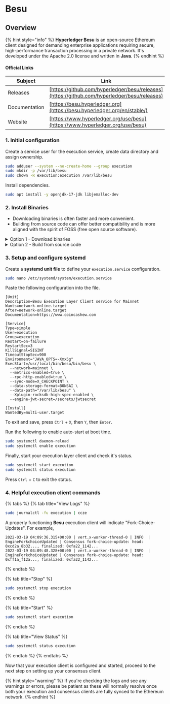 # Besu

## Overview

{% hint style="info" %}
**Hyperledger Besu** is an open-source Ethereum client designed for demanding enterprise applications requiring secure, high-performance transaction processing in a private network. It's developed under the Apache 2.0 license and written in **Java**.
{% endhint %}

#### Official Links

| Subject       | Link                                                                                         |
| ------------- | -------------------------------------------------------------------------------------------- |
| Releases      | [https://github.com/hyperledger/besu/releases](https://github.com/hyperledger/besu/releases) |
| Documentation | [https://besu.hyperledger.org](https://besu.hyperledger.org/en/stable/)                      |
| Website       | [https://www.hyperledger.org/use/besu](https://www.hyperledger.org/use/besu)                 |

### 1. Initial configuration

Create a service user for the execution service, create data directory and assign ownership.

```bash
sudo adduser --system --no-create-home --group execution
sudo mkdir -p /var/lib/besu
sudo chown -R execution:execution /var/lib/besu
```

Install dependencies.

```bash
sudo apt install -y openjdk-17-jdk libjemalloc-dev
```

### 2. Install Binaries

* Downloading binaries is often faster and more convenient.
* Building from source code can offer better compatibility and is more aligned with the spirit of FOSS (free open source software).

<details>

<summary>Option 1 - Download binaries</summary>

Run the following to automatically download the latest linux release, un-tar and cleanup.

```bash
RELEASE_URL="https://api.github.com/repos/hyperledger/besu/releases/latest"
FILE="https://hyperledger.jfrog.io/artifactory/besu-binaries/besu/[a-zA-Z0-9./?=_%:-]*.tar.gz"
BINARIES_URL="$(curl -s $RELEASE_URL | grep -Eo $FILE)"

echo Downloading URL: $BINARIES_URL

cd $HOME
wget -O besu.tar.gz $BINARIES_URL
tar -xzvf besu.tar.gz -C $HOME
rm besu.tar.gz
sudo mv $HOME/besu-* besu
```

Install the binaries.

<pre class="language-bash"><code class="lang-bash"><strong>sudo mv $HOME/besu /usr/local/bin/besu
</strong></code></pre>

</details>

<details>

<summary>Option 2 - Build from source code</summary>

Build the binaries.

```bash
mkdir -p ~/git
cd ~/git
# Clone the repo
git clone https://github.com/hyperledger/besu.git
cd besu
# Get new tags
git fetch --tags
# Get latest tag name
latestTag=$(git describe --tags `git rev-list --tags --max-count=1`)
# Checkout latest tag
git checkout $latestTag
# Build
./gradlew installDist
```

Verify Besu was properly built by checking the version.

```shell
./build/install/besu/bin/besu --version
```

Sample output of a compatible version.

```
besu/v23.4.0/linux-x86_64/openjdk-java-17
```

Install the binaries.

<pre class="language-shell"><code class="lang-shell"><strong>sudo cp -a $HOME/git/besu/build/install/besu /usr/local/bin/besu
</strong></code></pre>

</details>

### **3. Setup and configure systemd**

Create a **systemd unit file** to define your `execution.service` configuration.

```bash
sudo nano /etc/systemd/system/execution.service
```

Paste the following configuration into the file.

```shell
[Unit]
Description=Besu Execution Layer Client service for Mainnet
Wants=network-online.target
After=network-online.target
Documentation=https://www.coincashew.com

[Service]
Type=simple
User=execution
Group=execution
Restart=on-failure
RestartSec=3
KillSignal=SIGINT
TimeoutStopSec=900
Environment="JAVA_OPTS=-Xmx5g"
ExecStart=/usr/local/bin/besu/bin/besu \
  --network=mainnet \
  --metrics-enabled=true \
  --rpc-http-enabled=true \
  --sync-mode=X_CHECKPOINT \
  --data-storage-format=BONSAI \
  --data-path="/var/lib/besu" \
  --Xplugin-rocksdb-high-spec-enabled \
  --engine-jwt-secret=/secrets/jwtsecret
  
[Install]
WantedBy=multi-user.target
```

To exit and save, press `Ctrl` + `X`, then `Y`, then `Enter`.

Run the following to enable auto-start at boot time.

```bash
sudo systemctl daemon-reload
sudo systemctl enable execution
```

Finally, start your execution layer client and check it's status.

```bash
sudo systemctl start execution
sudo systemctl status execution
```

Press `Ctrl` + `C` to exit the status.

### 4. Helpful execution client commands

{% tabs %}
{% tab title="View Logs" %}
```bash
sudo journalctl -fu execution | ccze
```

A properly functioning **Besu** execution client will indicate "Fork-Choice-Updates". For example,

```
2022-03-19 04:09:36.315+00:00 | vert.x-worker-thread-0 | INFO  | EngineForkchoiceUpdated | Consensus fork-choice-update: head: 0xcd2a_8b32..., finalized: 0xfa22_1142...
2022-03-19 04:09:48.328+00:00 | vert.x-worker-thread-0 | INFO  | EngineForkchoiceUpdated | Consensus fork-choice-update: head: 0xff1a_f12a..., finalized: 0xfa22_1142...
```
{% endtab %}

{% tab title="Stop" %}
```bash
sudo systemctl stop execution
```
{% endtab %}

{% tab title="Start" %}
```bash
sudo systemctl start execution
```
{% endtab %}

{% tab title="View Status" %}
```bash
sudo systemctl status execution
```
{% endtab %}
{% endtabs %}

Now that your execution client is configured and started, proceed to the next step on setting up your consensus client.

{% hint style="warning" %}
If you're checking the logs and see any warnings or errors, please be patient as these will normally resolve once both your execution and consensus clients are fully synced to the Ethereum network.
{% endhint %}
